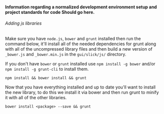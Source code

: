 #### Information regarding a normalized development environment setup and project standards for code Should go here.

###### Adding js libraries

Make sure you have `node.js`, `bower` and `grunt` installed then run the command below, it'll install all of the needed dependencies for grunt along with all of the uncompressed library files and then build a new version of `_bower.js` and `_bower.min.js` in the `gui/slick/js/` directory.

If you don't have `bower` or `grunt` installed use `npm install -g bower` and/or `npm install -g grunt-cli` to install them.

````
npm install && bower install && grunt
````

Now that you have everything installed and up to date you'll want to install the new library, to do this we install it via bower and then run grunt to minify it with all of the other libraries.

````
bower install <package> --save && grunt
````